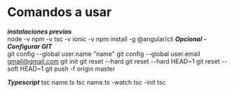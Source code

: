 # Comandos a usar  
***instalaciones previas***  
node -v
npm -v
tsc -v
ionic -v
npm install -g @angular/cli
***Opcional - Configurar GIT***  
git config --global user.name "name"
git config --global user.email gmail@gmail.com
git init
git reset <commit> --hard
git reset --hard HEAD~1
git reset --soft HEAD~1 
git push -f origin master

***Typescript***
tsc name.ts
tsc name.ts -watch
tsc -init
tsc
